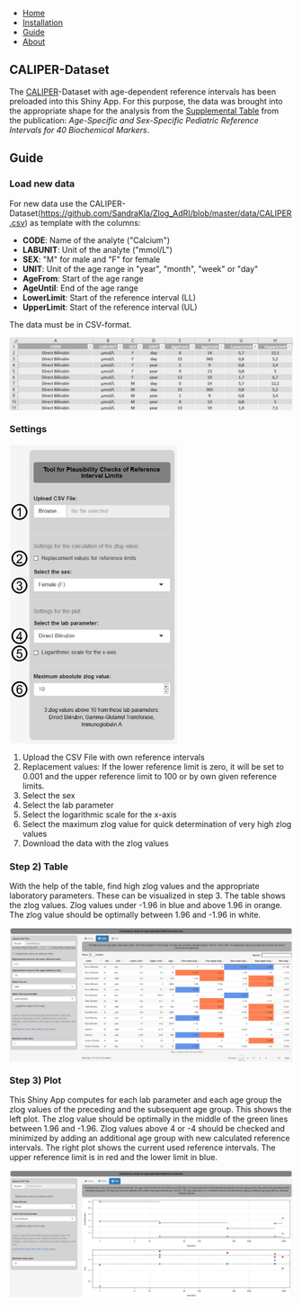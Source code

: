 * [Home](./index.md)
* [Installation](./install.md)
* [Guide](./guide.md)
* [About](./about.md)

## CALIPER-Dataset

The [CALIPER](https://caliper.research.sickkids.ca/#/)-Dataset with age-dependent reference intervals has been preloaded into this Shiny App. For this purpose, the data was brought into the appropriate shape for the analysis from the [Supplemental Table](https://academic.oup.com/clinchem/article/58/5/854/5620695#supplementary-data) from the publication: *Age-Specific and Sex-Specific Pediatric Reference Intervals for 40 Biochemical Markers*. 

## Guide
### Load new data 

For new data use the CALIPER-Dataset(https://github.com/SandraKla/Zlog_AdRI/blob/master/data/CALIPER.csv) as template with the columns:

* **CODE**: Name of the analyte ("Calcium") 
* **LABUNIT**: Unit of the analyte ("mmol/L")
* **SEX**: "M" for male and "F" for female
* **UNIT**: Unit of the age range in "year", "month", "week" or "day"
* **AgeFrom**: Start of the age range 
* **AgeUntil**: End of the age range 
* **LowerLimit**: Start of the reference interval (LL)
* **UpperLimit**: Start of the reference interval (UL)

The data must be in CSV-format.

<img src="data_format.png" align="center"/>

### Settings

<p float="left">
  <img src="setting.png" align="center" style="width:300px;"/>
</p>

1.	Upload the CSV File with own reference intervals 
2.	Replacement values: If the lower reference limit is zero, it will be set to 0.001 and the upper reference limit to 100 or by own given reference limits.
3.	Select the sex
4.	Select the lab parameter
5.	Select the logarithmic scale for the x-axis
6.	Select the maximum zlog value for quick determination of very high zlog values
7.	Download the data with the zlog values

### Step 2) Table

With the help of the table, find high zlog values and the appropriate laboratory parameters. These can be visualized in step 3. The table shows the zlog values. Zlog values under -1.96 in blue and above 1.96 in orange. The zlog value should be optimally between 1.96 and -1.96 in white.

<img src="table.png" align="center"/>

### Step 3) Plot 

This Shiny App computes for each lab parameter and each age group the zlog values of the preceding and the subsequent age group. This shows the left plot. The zlog value should be optimally in the middle of the green lines between 1.96 and -1.96. Zlog values above 4 or -4 should be checked and minimized by adding an additional age group with new calculated reference intervals. The right plot shows the current used reference intervals. The upper reference limit is in red and the lower limit in blue. 

<img src="shiny.png" align="center"/>
